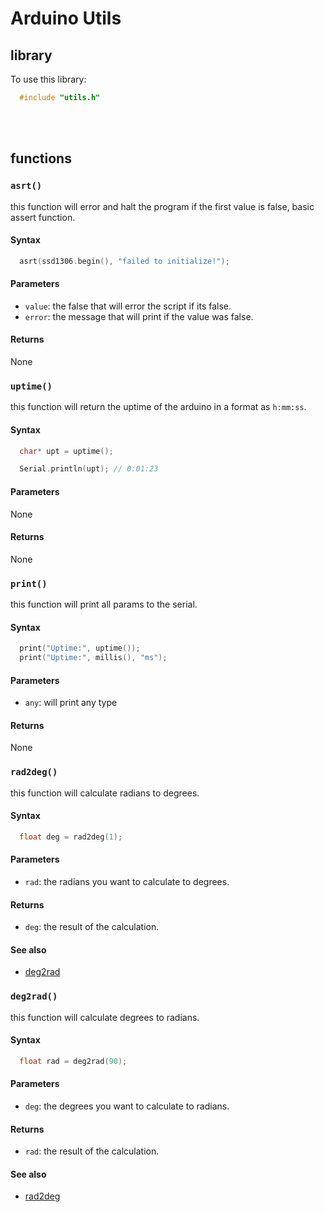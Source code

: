 # Arduino Utils
## library
To use this library:
```cpp
  #include "utils.h"
```
<br/><br/>
## functions

### `asrt()`

this function will error and halt the program if the first value is false, basic assert function.

#### Syntax
```c++
  asrt(ssd1306.begin(), "failed to initialize!");
```

#### Parameters
* `value`: the false that will error the script if its false.
* `error`: the message that will print if the value was false.

#### Returns
None

### `uptime()`

this function will return the uptime of the arduino in a format as `h:mm:ss`.

#### Syntax
```c++
  char* upt = uptime();

  Serial.println(upt); // 0:01:23
```

#### Parameters
None

#### Returns
None

### `print()`

this function will print all params to the serial.

#### Syntax
```c++
  print("Uptime:", uptime());
  print("Uptime:", millis(), "ms");
```

#### Parameters
* `any`: will print any type

#### Returns
None

### `rad2deg()`

this function will calculate radians to degrees.

#### Syntax
```c++
  float deg = rad2deg(1);
```

#### Parameters
* `rad`: the radians you want to calculate to degrees.

#### Returns
* `deg`: the result of the calculation.

#### See also
* [deg2rad](#deg2rad)

### `deg2rad()`

this function will calculate degrees to radians.

#### Syntax
```c++
  float rad = deg2rad(90);
```

#### Parameters
* `deg`: the degrees you want to calculate to radians.

#### Returns
* `rad`: the result of the calculation.

#### See also
* [rad2deg](#rad2deg)
